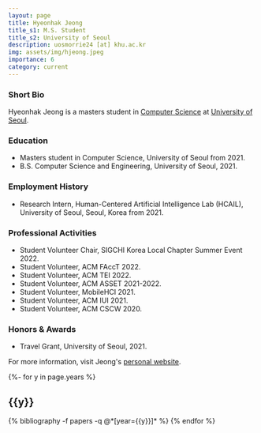 ```yaml
---
layout: page
title: Hyeonhak Jeong
title_s1: M.S. Student
title_s2: University of Seoul
description: uosmorrie24 [at] khu.ac.kr
img: assets/img/hjeong.jpeg
importance: 6
category: current
---
```


### Short Bio
<p>Hyeonhak Jeong is a masters student in <a href="https://engineering.uos.ac.kr/engineering/depart/cs/welcome.do">Computer Science</a> at <a href="https://www.uos.ac.kr/">University of Seoul</a>.

### Education
<ul>
<li>Masters student in Computer Science, University of Seoul from 2021.
</li>
<li>B.S. Computer Science and Engineering, University of Seoul, 2021.
</li>
</ul>

### Employment History
<ul>
<li>Research Intern, Human-Centered Artificial Intelligence Lab (HCAIL), University of Seoul, Seoul, Korea from 2021.
</li>
</ul>

### Professional Activities
<ul>
<li>Student Volunteer Chair, SIGCHI Korea Local Chapter Summer Event 2022.
</li>
<li>Student Volunteer, ACM FAccT 2022.
</li>
<li>Student Volunteer, ACM TEI 2022.
</li>
<li>Student Volunteer, ACM ASSET 2021-2022.
</li>
<li>Student Volunteer, MobileHCI 2021.
</li>
<li>Student Volunteer, ACM IUI 2021.
</li>
<li>Student Volunteer, ACM CSCW 2020.
</li>
</ul>

### Honors & Awards
<ul>
<li>Travel Grant, University of Seoul, 2021.
</li>
</ul>

For more information, visit Jeong's [personal website](https://drummycrane.github.io/info/).

<!-- _pages/publications.md -->
<div class="publications">

{%- for y in page.years %}
  <h2 class="year">{{y}}</h2>
  {% bibliography -f papers -q @*[year={{y}}]* %}
{% endfor %}

</div>
